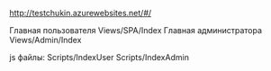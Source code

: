 http://testchukin.azurewebsites.net/#/

Главная пользователя Views/SPA/Index
Главная администратора Views/Admin/Index

js файлы:
Scripts/IndexUser
Scripts/IndexAdmin
